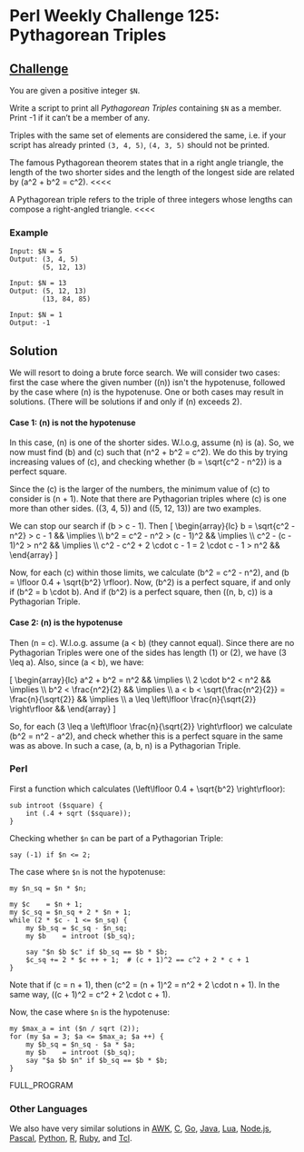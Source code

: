 # Perl Weekly Challenge 125: Pythagorean Triples

## [Challenge][task1]
>>>>
You are given a positive integer `$N`.

Write a script to print all *Pythagorean Triples* containing `$N`
as a member. Print -1 if it can&rsquo;t be a member of any.

Triples with the same set of elements are considered the same, i.e.
if your script has already printed `(3, 4, 5)`, `(4, 3, 5)` should not
be printed.

>>>>
The famous Pythagorean theorem states that in a right angle triangle,
the length of the two shorter sides and the length of the longest side
are related by \(a^2 + b^2 = c^2\).
<<<<

A Pythagorean triple refers to the triple of three integers whose
lengths can compose a right-angled triangle.
<<<<

### Example

~~~~
Input: $N = 5
Output: (3, 4, 5)
        (5, 12, 13)

Input: $N = 13
Output: (5, 12, 13)
        (13, 84, 85)

Input: $N = 1
Output: -1
~~~~

## Solution

We will resort to doing a brute force search. We will consider two
cases: first the case where the given number (\(n\)) isn't the hypotenuse,
followed by the case where \(n\) is the hypotenuse. One or both
cases may result in solutions. (There will be solutions if and only if
\(n\) exceeds 2).

#### Case 1: \(n\) is not the hypotenuse

In this case, \(n\) is one of the shorter sides. W.l.o.g, assume \(n\)
is \(a\). So, we now must find \(b\) and \(c\) such that
\(n^2 + b^2 = c^2\). We do this by trying increasing values of \(c\),
and checking whether \(b = \sqrt{c^2 - n^2}\) is a perfect square.

Since the \(c\) is the larger of the numbers, the minimum value of \(c\)
to consider is \(n + 1\). Note that there are Pythagorian triples where
\(c\) is one more than other sides. \((3, 4, 5)\) and \((5, 12, 13)\)
are two examples.

We can stop our search if \(b > c - 1\). Then
\[
    \begin{array}{lc}
        b = \sqrt{c^2 - n^2} > c - 1 && \implies \\\\
        b^2 = c^2 - n^2 > (c - 1)^2  && \implies \\\\
        c^2 - (c - 1)^2 > n^2        && \implies \\\\
        c^2 - c^2 + 2 \cdot c - 1 = 2 \cdot c - 1 > n^2 &&
    \end{array}
\]

Now, for each \(c\) within those limits, we calculate
\(b^2 = c^2 - n^2\), and
\(b = \lfloor 0.4 + \sqrt{b^2} \rfloor\). Now, \(b^2\) is a perfect
square, if and only if \(b^2 = b \cdot b\). And if \(b^2\) is a perfect
square, then \((n, b, c)\) is a Pythagorian Triple.

#### Case 2: \(n\) is the hypotenuse

Then \(n = c\). W.l.o.g. assume \(a < b\) (they cannot equal). Since 
there are no Pythagorian Triples were one of the sides has length
\(1\) or \(2\), we have \(3 \leq a\). Also, since \(a < b\), we have:

\[
    \begin{array}{lc}
        a^2 + b^2 = n^2  && \implies  \\\\
        2 \cdot b^2 < n^2 && \implies \\\\
        b^2 < \frac{n^2}{2} && \implies \\\\
        a < b < \sqrt{\frac{n^2}{2}} = \frac{n}{\sqrt{2}} && \implies \\\\
        a \leq \left\lfloor \frac{n}{\sqrt{2}} \right\rfloor &&
    \end{array}
\]

So, for each \(3 \leq a \left\lfloor \frac{n}{\sqrt{2}} \right\rfloor\)
we calculate \(b^2 = n^2 - a^2\), and check whether this is a 
perfect square in the same was as above. In such a case, \(a, b, n\)
is a Pythagorian Triple.

### Perl

First a function which calculates 
\(\left\lfloor 0.4 + \sqrt{b^2} \right\rfloor\):

~~~~
sub introot ($square) {
    int (.4 + sqrt ($square));
}
~~~~

Checking whether `$n` can be part of a Pythagorian Triple:
~~~~
say (-1) if $n <= 2;
~~~~

The case where `$n` is not the hypotenuse:

~~~~
my $n_sq = $n * $n;

my $c    = $n + 1;
my $c_sq = $n_sq + 2 * $n + 1;
while (2 * $c - 1 <= $n_sq) {
    my $b_sq = $c_sq - $n_sq;
    my $b    = introot ($b_sq);

    say "$n $b $c" if $b_sq == $b * $b;
    $c_sq += 2 * $c ++ + 1;  # (c + 1)^2 == c^2 + 2 * c + 1
}
~~~~

Note that if \(c = n + 1\), then \(c^2 = (n + 1)^2 = n^2 + 2 \cdot n + 1\).
In the same way, \((c + 1)^2 = c^2 + 2 \cdot c + 1\).

Now, the case where `$n` is the hypotenuse:

~~~~
my $max_a = int ($n / sqrt (2));
for (my $a = 3; $a <= $max_a; $a ++) {
    my $b_sq = $n_sq - $a * $a;
    my $b    = introot ($b_sq);
    say "$a $b $n" if $b_sq == $b * $b;
}
~~~~

FULL_PROGRAM

### Other Languages

We also have very similar solutions in
[AWK](#github),
[C](#github),
[Go](#github),
[Java](#github),
[Lua](#github),
[Node.js](#github),
[Pascal](#github),
[Python](#github),
[R](#github),
[Ruby](#github), and
[Tcl](#github).

[task1]: https://theweeklychallenge.org/blog/perl-weekly-challenge-125/#TASK1

